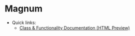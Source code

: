 # Magnum

- Quick links:
  - [Class & Functionality Documentation (HTML Preview)](https://htmlpreview.github.io/?https://github.com/Druid-ESPRIT/magnum-docs/doc/classes.html)
